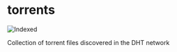 torrents 
========
![Indexed](https://img.shields.io/badge/indexed-156282-blue)

Collection of torrent files discovered in the DHT network
